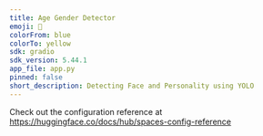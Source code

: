 ```yaml
---
title: Age Gender Detector
emoji: 🐠
colorFrom: blue
colorTo: yellow
sdk: gradio
sdk_version: 5.44.1
app_file: app.py
pinned: false
short_description: Detecting Face and Personality using YOLO
---
```


Check out the configuration reference at https://huggingface.co/docs/hub/spaces-config-reference
